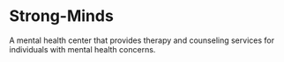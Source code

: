 # Strong-Minds
A mental health center that provides therapy and counseling services for individuals with mental health concerns.
